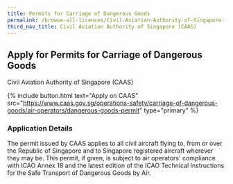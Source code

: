 ```yaml
---
title: Permits for Carriage of Dangerous Goods
permalink: /browse-all-licences/Civil-Aviation-Authority-of-Singapore-(CAAS)/Permits-for-Carriage-of-Dangerous-Goods
third_nav_title: Civil Aviation Authority of Singapore (CAAS)
---
```


## Apply for Permits for Carriage of Dangerous Goods

Civil Aviation Authority of Singapore (CAAS)

{% include button.html text="Apply on CAAS" src="https://www.caas.gov.sg/operations-safety/carriage-of-dangerous-goods/air-operators/dangerous-goods-permit" type="primary" %}

### Application Details

<p>The permit issued by CAAS applies to all civil aircraft flying to, from or over the Republic of Singapore and to Singapore registered aircraft wherever they may be. This permit, if given, is subject to air operators' compliance with ICAO Annex 18 and the latest edition of the ICAO Technical Instructions for the Safe Transport of Dangerous Goods by Air.</p>

